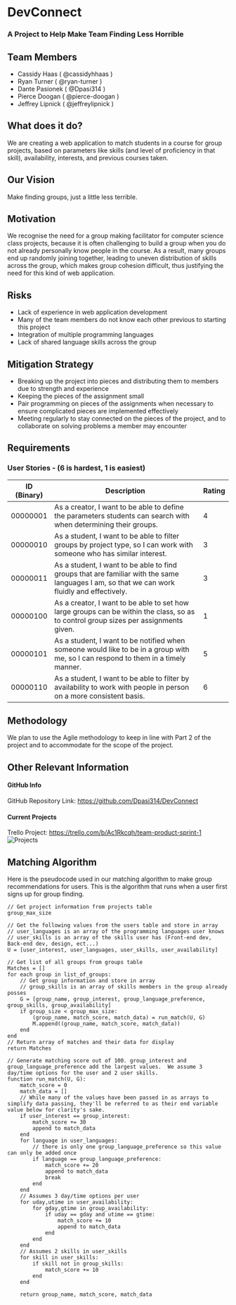# DevConnect
### A Project to Help Make Team Finding Less Horrible
## Team Members
* Cassidy Haas ( @cassidyhhaas )
* Ryan Turner ( @ryan-turner )
* Dante Pasionek ( @Dpasi314 )
* Pierce Doogan ( @pierce-doogan )
* Jeffrey Lipnick ( @jeffreylipnick )


## What does it do?
We are creating a web application to match students in a course for group projects, based on parameters like skills (and level of proficiency in that skill), availability, interests, and previous courses taken.

## Our Vision
Make finding groups, just a little less terrible.

## Motivation
We recognise the need for a group making facilitator for computer science class projects, because it is often challenging to build a group when you do not already personally know people in the course. As a result, many groups end up randomly joining together, leading to uneven distribution of skills across the group, which makes group cohesion difficult, thus justifying the need for this kind of web application.

## Risks
* Lack of experience in web application development
* Many of the team members do not know each other previous to starting this project
* Integration of multiple programming languages
* Lack of shared language skills across the group

## Mitigation Strategy
* Breaking up the project into pieces and distributing them to members due to strength and experience
* Keeping the pieces of the assignment small
* Pair programming on pieces of the assignments when necessary to ensure complicated pieces are implemented effectively
* Meeting regularly to stay connected on the pieces of the project, and to collaborate on solving problems a member may encounter

## Requirements
### User Stories - (6 is hardest, 1 is easiest)

ID (Binary) | Description | Rating
------------|-------------|--------
00000001 | As a creator, I want to be able to define the parameters students can search with when determining their groups. | 4
00000010 | As a student, I want to be able to filter groups by project type, so I can work with someone who has similar interest. | 3
00000011 | As a student, I want to be able to find groups that are familiar with the same languages I am, so that we can work fluidly and effectively. | 3
00000100 | As a creator, I want to be able to set how large groups can be within the class, so as to control group sizes per assignments given. | 1
00000101 | As a student, I want to be notified when someone would like to be in a group with me, so I can respond to them in a timely manner. | 5
00000110 | As a student, I want to be able to filter by availability to work with people in person on a more consistent basis. | 6

## Methodology
We plan to use the Agile methodology to keep in line with Part 2 of the project and to accommodate for the scope of the project.

## Other Relevant Information
#### GitHub Info
GitHub  Repository Link: https://github.com/Dpasi314/DevConnect
#### Current Projects
Trello Project: https://trello.com/b/Ac1Rkcqh/team-product-sprint-1
![Projects](http://i.imgur.com/19TRYdy.png)

## Matching Algorithm
Here is the pseudocode used in our matching algorithm to make group recommendations for users. This is the algorithm that runs when a user first signs up for group finding.
```
// Get project information from projects table
group_max_size

// Get the following values from the users table and store in array
// user_languages is an array of the programming languages user knows
// user_skills is an array of the skills user has (Front-end dev, Back-end dev, design, ect...)
U = [user_interest, user_languages, user_skills, user_availability] 

// Get list of all groups from groups table
Matches = []
for each group in list_of_groups:
	// Get group information and store in array
	// group_skills is an array of skills members in the group already posses
	G = [group_name, group_interest, group_language_preference, group_skills, group_availability]
	if group_size < group_max_size:
		(group_name, match_score, match_data) = run_match(U, G)
		M.append((group_name, match_score, match_data))
	end
end
// Return array of matches and their data for display
return Matches

// Generate matching score out of 100. group_interest and group_language_preference add the largest values.  We assume 3 day/time options for the user and 2 user skills.
function run_match(U, G):
	match_score = 0
	match_data = []
	// While many of the values have been passed in as arrays to simplify data passing, they'll be referred to as their end variable value below for clarity's sake.
	if user_interest == group_interest:
		match_score += 30
		append to match_data
	end
	for language in user_languages:
		// there is only one group_language_preference so this value can only be added once
		if language == group_language_preference: 
			match_score += 20
			append to match_data
			break
		end
	end
	// Assumes 3 day/time options per user
	for uday,utime in user_availability:
		for gday,gtime in group_availability:
			if uday == gday and utime == gtime:
				match_score += 10
				append to match_data
			end
		end
	end
	// Assumes 2 skills in user_skills
	for skill in user_skills:
		if skill not in group_skills:
			match_score += 10
		end
	end

	return group_name, match_score, match_data

```






